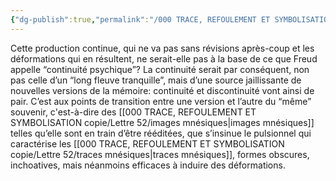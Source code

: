 ```yaml
---
{"dg-publish":true,"permalink":"/000 TRACE, REFOULEMENT ET SYMBOLISATION copie/Lettre 52/production continue/","created":"2024-07-21T08:59:26.924-04:00","updated":"2025-08-21T15:17:49.408-04:00"}
---
```


Cette production continue, qui ne va pas sans révisions après-coup et les déformations qui en résultent, ne serait-elle pas à la base de ce que Freud appelle “continuité psychique”? La continuité serait par conséquent, non pas celle d’un “long fleuve tranquille”, mais d’une source jaillissante de nouvelles versions de la mémoire: continuité et discontinuité vont ainsi de pair. C’est aux points de transition entre une version et l’autre du “même” souvenir, c'est-à-dire des [[000 TRACE, REFOULEMENT ET SYMBOLISATION copie/Lettre 52/images mnésiques\|images mnésiques]] telles qu’elle sont en train d’être rééditées, que s’insinue le pulsionnel qui caractérise les [[000 TRACE, REFOULEMENT ET SYMBOLISATION copie/Lettre 52/traces mnésiques\|traces mnésiques]], formes obscures, inchoatives, mais néanmoins efficaces à induire des déformations.